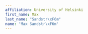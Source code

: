 ```yaml
---
affiliation: University of Helsinki
first_name: Max
last_name: "Sandstr\xF6m"
name: "Max Sandstr\xF6m"
---
```

